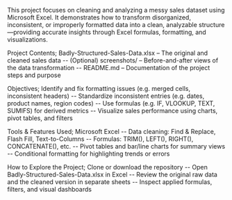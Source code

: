 This project focuses on cleaning and analyzing a messy sales dataset using Microsoft Excel. It demonstrates how to transform disorganized, inconsistent, or improperly formatted data into a clean, analyzable structure—providing accurate insights through Excel formulas, formatting, and visualizations.

Project Contents; Badly-Structured-Sales-Data.xlsx – The original and cleaned sales data -- (Optional) screenshots/ – Before-and-after views of the data transformation -- README.md – Documentation of the project steps and purpose

Objectives; Identify and fix formatting issues (e.g. merged cells, inconsistent headers) -- Standardize inconsistent entries (e.g. dates, product names, region codes) -- Use formulas (e.g. IF, VLOOKUP, TEXT, SUMIFS) for derived metrics -- Visualize sales performance using charts, pivot tables, and filters

Tools & Features Used; Microsoft Excel -- Data cleaning: Find & Replace, Flash Fill, Text-to-Columns -- Formulas: TRIM(), LEFT(), RIGHT(), CONCATENATE(), etc. -- Pivot tables and bar/line charts for summary views -- Conditional formatting for highlighting trends or errors

How to Explore the Project; Clone or download the repository -- Open Badly-Structured-Sales-Data.xlsx in Excel -- Review the original raw data and the cleaned version in separate sheets -- Inspect applied formulas, filters, and visual dashboards
